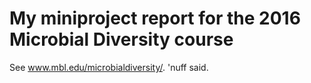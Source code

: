 # My miniproject report for the 2016 Microbial Diversity course

See www.mbl.edu/microbialdiversity/. 'nuff said.
